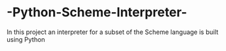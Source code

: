 # -Python-Scheme-Interpreter-
In this project an interpreter for a subset of the Scheme language is built using Python
